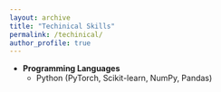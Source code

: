 ```yaml
---
layout: archive
title: "Techinical Skills"
permalink: /techinical/
author_profile: true
---
```


<div>
  <ul>
    <li>
      <b>Programming Languages</b>
      <ul>
        <li>Python (PyTorch, Scikit-learn, NumPy, Pandas)</li>
      </ul>
    </li>
  </ul>
</div>
